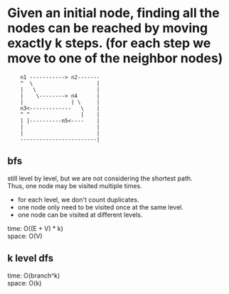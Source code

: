 # Given an initial node, finding all the nodes can be reached by moving exactly k steps. (for each step we move to one of the neighbor nodes)

		n1 -----------> n2-------
		^  \					|
		|   \					|
		|    \--------> n4		|
		|				| \		|
		n3<-------------   \	|
		^ ^				   |	|
		| |----------n5<----	|
		|						|
		|						|
		------------------------|

## bfs
still level by level, but we are not considering the shortest path.<br>
Thus, one node may be visited multiple times.<br>
- for each level, we don't count duplicates.
- one node only need to be visited once at the same level.
- one node can be visited at different levels.

time: O((E + V) * k)<br>
space: O(V)
## k level dfs
time: O(branch^k)<br>
space: O(k)
